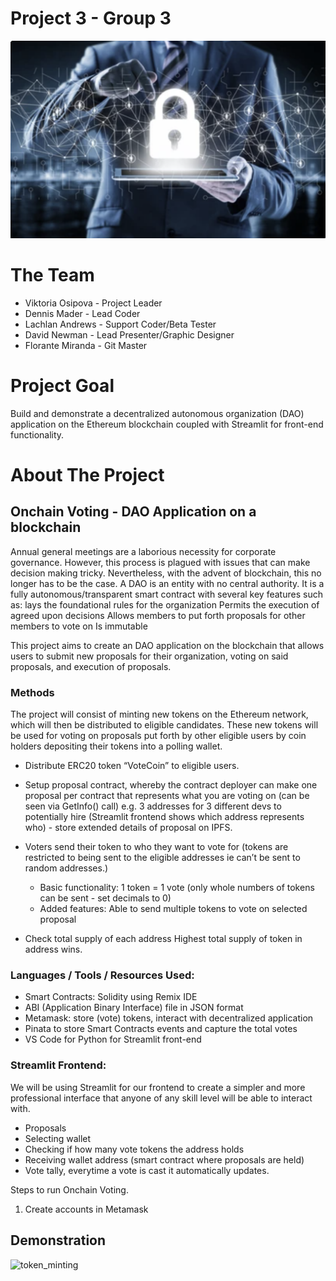 # Project 3 - Group 3

![proj3_group3_final](Images/proj3_group3_final.png)

# The Team
* Viktoria Osipova - Project Leader
* Dennis Mader - Lead Coder
* Lachlan Andrews - Support Coder/Beta Tester
* David Newman - Lead Presenter/Graphic Designer
* Florante Miranda - Git Master

# Project Goal

Build and demonstrate a decentralized autonomous organization (DAO) application on the Ethereum blockchain coupled with Streamlit for front-end functionality.


# About The Project

## Onchain Voting - DAO Application on a blockchain

Annual general meetings are a laborious necessity for corporate governance. However, this process is plagued with issues that can make decision making tricky. Nevertheless, with the advent of blockchain, this no longer has to be the case. A DAO is an entity with no central authority. It is a fully autonomous/transparent smart contract with several key features such as:
lays the foundational rules for the organization 
Permits the execution of agreed upon decisions
Allows members to put forth proposals for other members to vote on
Is immutable

This project aims to create an DAO application on the blockchain that allows users to submit new proposals for their organization, voting on said proposals, and execution of proposals. 

### Methods

The project will consist of minting new tokens on the Ethereum network, which will then be distributed to eligible candidates. These new tokens will be used for voting on proposals put forth by other eligible users by coin holders depositing their tokens into a polling wallet.

* Distribute ERC20 token “VoteCoin” to eligible users.
* Setup proposal contract, whereby the contract deployer can make one proposal per contract that represents what you are voting on (can be seen via GetInfo() call) e.g. 3 addresses for 3 different devs to potentially hire (Streamlit frontend shows which address represents who) - store extended details of proposal on IPFS.

* Voters send their token to who they want to vote for (tokens are restricted to being sent to the eligible addresses ie can’t be sent to random addresses.)
  * Basic functionality: 1 token = 1 vote (only whole numbers of tokens can be sent - set decimals to 0)
  * Added features: Able to send multiple tokens to vote on selected proposal
* Check total supply of each address
Highest total supply of token in address wins.


### Languages / Tools / Resources Used:

* Smart Contracts: Solidity using Remix IDE
* ABI (Application Binary Interface) file in JSON format
* Metamask: store (vote) tokens, interact with decentralized application
* Pinata to store Smart Contracts events and capture the total votes
* VS Code for Python for Streamlit front-end


### Streamlit Frontend:

We will be using Streamlit for our frontend to create a simpler and more professional interface that anyone of any skill level will be able to interact with.

* Proposals
* Selecting wallet
* Checking if how many vote tokens the address holds
* Receiving wallet address (smart contract where proposals are held)
* Vote tally, everytime a vote is cast it automatically updates.


Steps to run Onchain Voting.
1. Create accounts in Metamask


## Demonstration

![token_minting](Images/token.gif)




